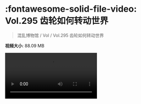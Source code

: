 # :fontawesome-solid-file-video: Vol.295 齿轮如何转动世界

> 混乱博物馆 / Vol / Vol.295 齿轮如何转动世界

**视频大小**: 88.09 MB

<div class="video"><video src="https://file.hsyhx.top/archive/混乱博物馆/Vol/Vol.295 齿轮如何转动世界.mp4" controls preload>🤔 您的浏览器不支持 video 标签</video></div>